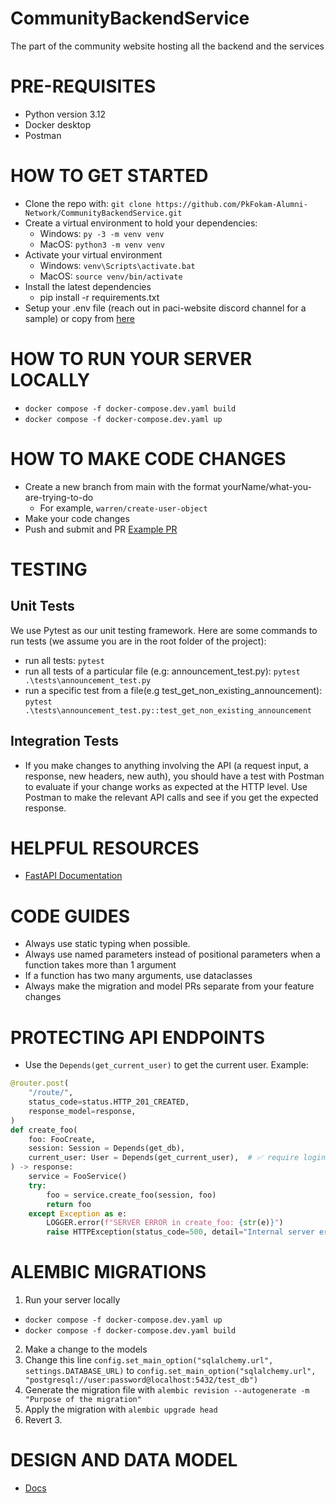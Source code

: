 # CommunityBackendService

The part of the community website hosting all the backend and the services

# PRE-REQUISITES

- Python version 3.12
- Docker desktop
- Postman

# HOW TO GET STARTED

- Clone the repo with: `git clone https://github.com/PkFokam-Alumni-Network/CommunityBackendService.git`
- Create a virtual environment to hold your dependencies:
  - Windows: `py -3 -m venv venv`
  - MacOS: `python3 -m venv venv`
- Activate your virtual environment
  - Windows: `venv\Scripts\activate.bat`
  - MacOS: `source venv/bin/activate`
- Install the latest dependencies
  - pip install -r requirements.txt
- Setup your .env file (reach out in paci-website discord channel for a sample) or copy from [here](https://github.com/orgs/PkFokam-Alumni-Network/discussions/3)

# HOW TO RUN YOUR SERVER LOCALLY

- `docker compose -f docker-compose.dev.yaml build`
- `docker compose -f docker-compose.dev.yaml up`

# HOW TO MAKE CODE CHANGES

- Create a new branch from main with the format yourName/what-you-are-trying-to-do
  - For example, `warren/create-user-object`
- Make your code changes
- Push and submit and PR
  [Example PR](https://github.com/PkFokam-Alumni-Network/CommunityBackendService/pull/9)

# TESTING

## Unit Tests

We use Pytest as our unit testing framework. Here are some commands to run tests (we assume you are in the root folder of the project):

- run all tests: `pytest`
- run all tests of a particular file (e.g: announcement_test.py): `pytest .\tests\announcement_test.py`
- run a specific test from a file(e.g test_get_non_existing_announcement): `pytest .\tests\announcement_test.py::test_get_non_existing_announcement`

## Integration Tests

- If you make changes to anything involving the API (a request input, a response, new headers, new auth), you should have a test with Postman to evaluate if your change works as expected at the HTTP level. Use Postman to make the relevant API calls and see if you get the expected response.

# HELPFUL RESOURCES

- [FastAPI Documentation](https://fastapi.tiangolo.com/)

# CODE GUIDES

- Always use static typing when possible.
- Always use named parameters instead of positional parameters when a function takes more than 1 argument
- If a function has two many arguments, use dataclasses
- Always make the migration and model PRs separate from your feature changes

# PROTECTING API ENDPOINTS

- Use the `Depends(get_current_user)` to get the current user. Example:

```python
@router.post(
    "/route/",
    status_code=status.HTTP_201_CREATED,
    response_model=response,
)
def create_foo(
    foo: FooCreate,
    session: Session = Depends(get_db),
    current_user: User = Depends(get_current_user),  # ✅ require login
) -> response:
    service = FooService()
    try:
        foo = service.create_foo(session, foo)
        return foo
    except Exception as e:
        LOGGER.error(f"SERVER ERROR in create_foo: {str(e)}")
        raise HTTPException(status_code=500, detail="Internal server error")
```

# ALEMBIC MIGRATIONS

1. Run your server locally

- `docker compose -f docker-compose.dev.yaml up`
- `docker compose -f docker-compose.dev.yaml build`

2. Make a change to the models
3. Change this line `config.set_main_option("sqlalchemy.url", settings.DATABASE_URL)` to `config.set_main_option("sqlalchemy.url", "postgresql://user:password@localhost:5432/test_db")`
4. Generate the migration file with `alembic revision --autogenerate -m "Purpose of the migration"`
5. Apply the migration with `alembic upgrade head`
6. Revert 3.

# DESIGN AND DATA MODEL

- [Docs](https://docs.google.com/document/d/1tOZmcg-oa32PrtxE-sImnDYidz3Gw6cjE0YvSzqt7Bo/edit?usp=sharing)
